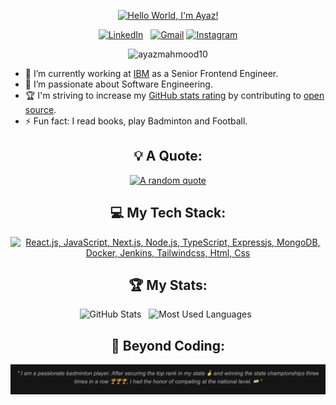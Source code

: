 <div align="center">

[![Hello World, I'm Ayaz!](assets/github_banner.png)](https://github.com/AyazMahmood10/)


[![LinkedIn](https://skillicons.dev/icons?i=linkedin)](https://www.linkedin.com/in/ayaz-mahmood-10) &nbsp;
[![Gmail](https://skillicons.dev/icons?i=gmail)](mailto:ayazmahmood0015@gmail.com?subject=Hello%20Ayaz,%20From%20Github)
[![Instagram](https://skillicons.dev/icons?i=instagram)](https://www.instagram.com/_ayazmahmood_)
<p><img src="https://komarev.com/ghpvc/?username=AyazMahmood10" alt="ayazmahmood10" /></p>


</div>

- 🔭 I’m currently working at [IBM](https://www.linkedin.com/company/ibm/) as a Senior Frontend Engineer.
- 🌱 I’m passionate about Software Engineering.
- 🏆 I'm striving to increase my [GitHub stats rating](#🏆-my-stats) by contributing to [open source](https://opensource.com/resources/what-open-source).
- ⚡ Fun fact: I read books, play Badminton and Football.

<div align="center">

## 💡 A Quote:

[![A random quote](https://quotes-github-readme.vercel.app/api?type=horizontal&theme=dark)](https://github.com/piyushsuthar/github-readme-quotes)

## 💻 My Tech Stack:

[![React.js, JavaScript, Next.js, Node.js, TypeScript, Expressjs, MongoDB, Docker, Jenkins, Tailwindcss, Html, Css](https://skillicons.dev/icons?i=react,js,next,nodejs,ts,express,mongodb,docker,jenkins,tailwind,html,css)](https://skillicons.dev)



## 🏆 My Stats:

<p>
    <img height=175 alt="GitHub Stats" src="https://github-readme-stats.vercel.app/api?username=AyazMahmood10&show_icons=true&count_private=true&theme=dark" />&nbsp;&nbsp;
    <img height=175 alt="Most Used Languages" src="https://github-readme-stats.vercel.app/api/top-langs/?username=AyazMahmood10&layout=compact&theme=dark" />&nbsp;&nbsp;
</p>


## 🏸 Beyond Coding:

<img alt="Beyond Coding" src="/assets/beyond_coding.png" />

</div>
